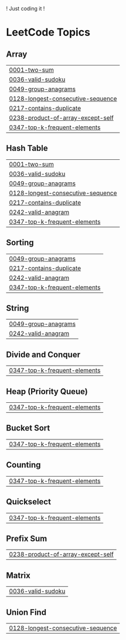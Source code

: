 ! Just coding it ! 


<!---LeetCode Topics Start-->
# LeetCode Topics
## Array
|  |
| ------- |
| [0001-two-sum](https://github.com/rudracodeshere/leetcodinnng/tree/master/0001-two-sum) |
| [0036-valid-sudoku](https://github.com/rudracodeshere/leetcodinnng/tree/master/0036-valid-sudoku) |
| [0049-group-anagrams](https://github.com/rudracodeshere/leetcodinnng/tree/master/0049-group-anagrams) |
| [0128-longest-consecutive-sequence](https://github.com/rudracodeshere/leetcodinnng/tree/master/0128-longest-consecutive-sequence) |
| [0217-contains-duplicate](https://github.com/rudracodeshere/leetcodinnng/tree/master/0217-contains-duplicate) |
| [0238-product-of-array-except-self](https://github.com/rudracodeshere/leetcodinnng/tree/master/0238-product-of-array-except-self) |
| [0347-top-k-frequent-elements](https://github.com/rudracodeshere/leetcodinnng/tree/master/0347-top-k-frequent-elements) |
## Hash Table
|  |
| ------- |
| [0001-two-sum](https://github.com/rudracodeshere/leetcodinnng/tree/master/0001-two-sum) |
| [0036-valid-sudoku](https://github.com/rudracodeshere/leetcodinnng/tree/master/0036-valid-sudoku) |
| [0049-group-anagrams](https://github.com/rudracodeshere/leetcodinnng/tree/master/0049-group-anagrams) |
| [0128-longest-consecutive-sequence](https://github.com/rudracodeshere/leetcodinnng/tree/master/0128-longest-consecutive-sequence) |
| [0217-contains-duplicate](https://github.com/rudracodeshere/leetcodinnng/tree/master/0217-contains-duplicate) |
| [0242-valid-anagram](https://github.com/rudracodeshere/leetcodinnng/tree/master/0242-valid-anagram) |
| [0347-top-k-frequent-elements](https://github.com/rudracodeshere/leetcodinnng/tree/master/0347-top-k-frequent-elements) |
## Sorting
|  |
| ------- |
| [0049-group-anagrams](https://github.com/rudracodeshere/leetcodinnng/tree/master/0049-group-anagrams) |
| [0217-contains-duplicate](https://github.com/rudracodeshere/leetcodinnng/tree/master/0217-contains-duplicate) |
| [0242-valid-anagram](https://github.com/rudracodeshere/leetcodinnng/tree/master/0242-valid-anagram) |
| [0347-top-k-frequent-elements](https://github.com/rudracodeshere/leetcodinnng/tree/master/0347-top-k-frequent-elements) |
## String
|  |
| ------- |
| [0049-group-anagrams](https://github.com/rudracodeshere/leetcodinnng/tree/master/0049-group-anagrams) |
| [0242-valid-anagram](https://github.com/rudracodeshere/leetcodinnng/tree/master/0242-valid-anagram) |
## Divide and Conquer
|  |
| ------- |
| [0347-top-k-frequent-elements](https://github.com/rudracodeshere/leetcodinnng/tree/master/0347-top-k-frequent-elements) |
## Heap (Priority Queue)
|  |
| ------- |
| [0347-top-k-frequent-elements](https://github.com/rudracodeshere/leetcodinnng/tree/master/0347-top-k-frequent-elements) |
## Bucket Sort
|  |
| ------- |
| [0347-top-k-frequent-elements](https://github.com/rudracodeshere/leetcodinnng/tree/master/0347-top-k-frequent-elements) |
## Counting
|  |
| ------- |
| [0347-top-k-frequent-elements](https://github.com/rudracodeshere/leetcodinnng/tree/master/0347-top-k-frequent-elements) |
## Quickselect
|  |
| ------- |
| [0347-top-k-frequent-elements](https://github.com/rudracodeshere/leetcodinnng/tree/master/0347-top-k-frequent-elements) |
## Prefix Sum
|  |
| ------- |
| [0238-product-of-array-except-self](https://github.com/rudracodeshere/leetcodinnng/tree/master/0238-product-of-array-except-self) |
## Matrix
|  |
| ------- |
| [0036-valid-sudoku](https://github.com/rudracodeshere/leetcodinnng/tree/master/0036-valid-sudoku) |
## Union Find
|  |
| ------- |
| [0128-longest-consecutive-sequence](https://github.com/rudracodeshere/leetcodinnng/tree/master/0128-longest-consecutive-sequence) |
<!---LeetCode Topics End-->